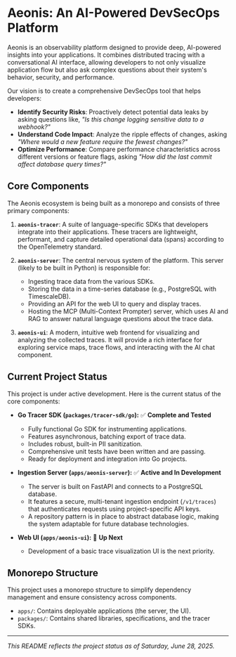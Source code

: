 # Aeonis: An AI-Powered DevSecOps Platform

Aeonis is an observability platform designed to provide deep, AI-powered insights into your applications. It combines distributed tracing with a conversational AI interface, allowing developers to not only visualize application flow but also ask complex questions about their system's behavior, security, and performance.

Our vision is to create a comprehensive DevSecOps tool that helps developers:
- **Identify Security Risks**: Proactively detect potential data leaks by asking questions like, *"Is this change logging sensitive data to a webhook?"*
- **Understand Code Impact**: Analyze the ripple effects of changes, asking *"Where would a new feature require the fewest changes?"*
- **Optimize Performance**: Compare performance characteristics across different versions or feature flags, asking *"How did the last commit affect database query times?"*

## Core Components

The Aeonis ecosystem is being built as a monorepo and consists of three primary components:

1.  **`aeonis-tracer`**: A suite of language-specific SDKs that developers integrate into their applications. These tracers are lightweight, performant, and capture detailed operational data (spans) according to the OpenTelemetry standard.

2.  **`aeonis-server`**: The central nervous system of the platform. This server (likely to be built in Python) is responsible for:
    *   Ingesting trace data from the various SDKs.
    *   Storing the data in a time-series database (e.g., PostgreSQL with TimescaleDB).
    *   Providing an API for the web UI to query and display traces.
    *   Hosting the MCP (Multi-Context Prompter) server, which uses AI and RAG to answer natural language questions about the trace data.

3.  **`aeonis-ui`**: A modern, intuitive web frontend for visualizing and analyzing the collected traces. It will provide a rich interface for exploring service maps, trace flows, and interacting with the AI chat component.

## Current Project Status

This project is under active development. Here is the current status of the core components:

*   **Go Tracer SDK (`packages/tracer-sdk/go`):** ✅ **Complete and Tested**
    *   Fully functional Go SDK for instrumenting applications.
    *   Features asynchronous, batching export of trace data.
    *   Includes robust, built-in PII sanitization.
    *   Comprehensive unit tests have been written and are passing.
    *   Ready for deployment and integration into Go projects.

*   **Ingestion Server (`apps/aeonis-server`):** ✅ **Active and In Development**
    *   The server is built on FastAPI and connects to a PostgreSQL database.
    *   It features a secure, multi-tenant ingestion endpoint (`/v1/traces`) that authenticates requests using project-specific API keys.
    *   A repository pattern is in place to abstract database logic, making the system adaptable for future database technologies.

*   **Web UI (`apps/aeonis-ui`):** 🚧 **Up Next**
    *   Development of a basic trace visualization UI is the next priority.

## Monorepo Structure

This project uses a monorepo structure to simplify dependency management and ensure consistency across components.

*   `apps/`: Contains deployable applications (the server, the UI).
*   `packages/`: Contains shared libraries, specifications, and the tracer SDKs.

---
*This README reflects the project status as of Saturday, June 28, 2025.*